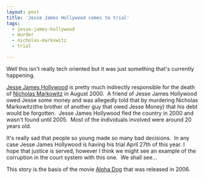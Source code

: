 ```yaml
---
layout: post
title: 'Jesse James Hollywood comes to trial'
tags:
  - jesse-james-hollywood
  - murder
  - nicholas-markowitz
  - trial

---
```


Well this isn't really tech oriented but it was just something that's currently happening.

<a title="Jesse James Hollywood" href="http://en.wikipedia.org/wiki/Jesse_James_Hollywood">Jesse James Hollywood</a> is pretty much indirectly responsible for the death of <a title="Murder of Nicholas Markowitz" href="http://en.wikipedia.org/wiki/Murder_of_Nicholas_Markowitz">Nicholas Markowitz</a> in August 2000.  A friend of Jesse James Hollywood owed Jesse some money and was allegedly told that by murdering Nicholas Markowitz(the brother of another guy that owed Jesse Money) that his debt would be forgotten.  Jesse James Hollywood fled the country in 2000 and wasn't found until 2005.  Most of the individuals involved were around 20 years old.

It's really sad that people so young made so many bad decisions.  In any case Jesse James Hollywood is having his trial April 27th of this year. I hope that justice is served, however I think we might see an example of the corruption in the court system with this one.  We shall see...

This story is the basis of the movie <a title="Alpha Dog" href="http://www.imdb.com/title/tt0426883/">Alpha Dog</a> that was released in 2006.
